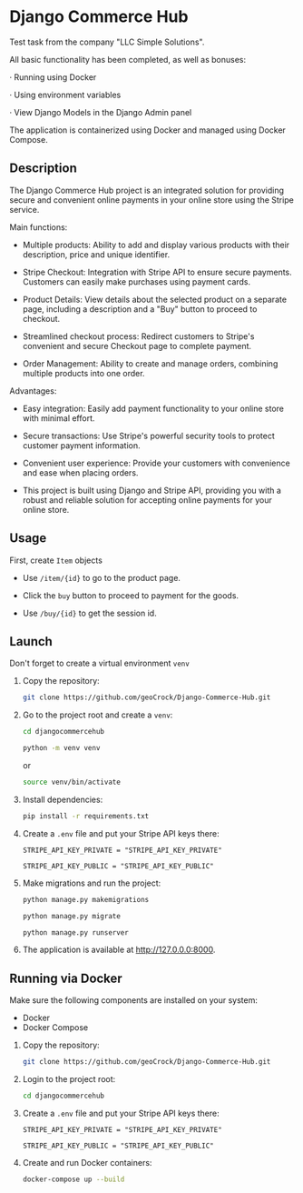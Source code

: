 # Django Commerce Hub
Test task from the company "LLC Simple Solutions".

All basic functionality has been completed, as well as bonuses:

· Running using Docker

· Using environment variables

· View Django Models in the Django Admin panel


The application is containerized using Docker and managed using Docker Compose.


## Description

The Django Commerce Hub project is an integrated solution for providing secure and convenient online payments in your online store using the Stripe service.

Main functions:

- Multiple products: Ability to add and display various products with their description, price and unique identifier.

- Stripe Checkout: Integration with Stripe API to ensure secure payments. Customers can easily make purchases using payment cards.

- Product Details: View details about the selected product on a separate page, including a description and a "Buy" button to proceed to checkout.

- Streamlined checkout process: Redirect customers to Stripe's convenient and secure Checkout page to complete payment.

- Order Management: Ability to create and manage orders, combining multiple products into one order.

Advantages:

- Easy integration: Easily add payment functionality to your online store with minimal effort.

- Secure transactions: Use Stripe's powerful security tools to protect customer payment information.

- Convenient user experience: Provide your customers with convenience and ease when placing orders.

- This project is built using Django and Stripe API, providing you with a robust and reliable solution for accepting online payments for your online store.

## Usage

First, create `Item` objects

- Use `/item/{id}` to go to the product page.
- Click the `buy` button to proceed to payment for the goods.

- Use `/buy/{id}` to get the session id.

## Launch

Don't forget to create a virtual environment `venv`

1. Copy the repository:

      ```bash
      git clone https://github.com/geoCrock/Django-Commerce-Hub.git
      ```

2. Go to the project root and create a `venv`:

      ```bash
      cd djangocommercehub
      ```

      ```bash
      python -m venv venv
      ```
      or

      ```bash
      source venv/bin/activate
      ```

4. Install dependencies:

      ```bash
      pip install -r requirements.txt
      ```

5. Create a `.env` file and put your Stripe API keys there:

      ```env
      STRIPE_API_KEY_PRIVATE = "STRIPE_API_KEY_PRIVATE"
    
      STRIPE_API_KEY_PUBLIC = "STRIPE_API_KEY_PUBLIC"
      ```


6. Make migrations and run the project:
   
     ```bash
     python manage.py makemigrations
      ```

     ```bash
     python manage.py migrate
      ```

     ```bash
     python manage.py runserver
      ```
   
7. The application is available at http://127.0.0.0:8000.



## Running via Docker

Make sure the following components are installed on your system:

- Docker
- Docker Compose


1. Copy the repository:

      ```bash
      git clone https://github.com/geoCrock/Django-Commerce-Hub.git
      ```

2. Login to the project root:

      ```bash
      cd djangocommercehub
      ```

3. Create a `.env` file and put your Stripe API keys there:

      ```env
      STRIPE_API_KEY_PRIVATE = "STRIPE_API_KEY_PRIVATE"
    
      STRIPE_API_KEY_PUBLIC = "STRIPE_API_KEY_PUBLIC"
      ```
  
4. Create and run Docker containers:

      ```bash
      docker-compose up --build
      ```

